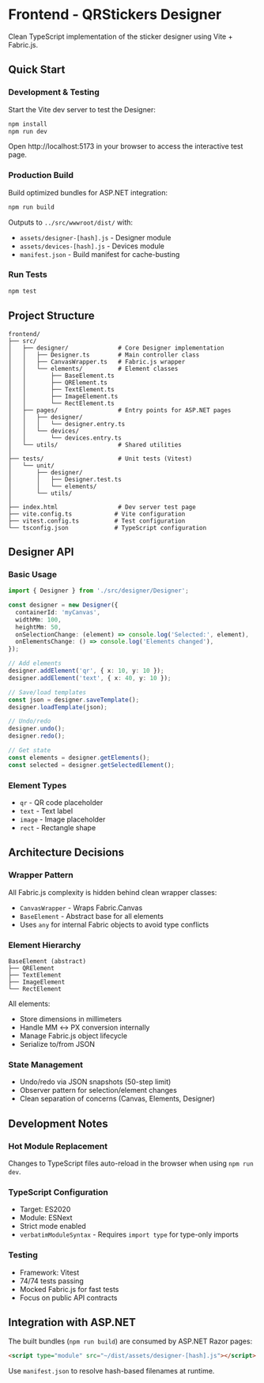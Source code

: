 # Frontend - QRStickers Designer

Clean TypeScript implementation of the sticker designer using Vite + Fabric.js.

## Quick Start

### Development & Testing

Start the Vite dev server to test the Designer:

```bash
npm install
npm run dev
```

Open http://localhost:5173 in your browser to access the interactive test page.

### Production Build

Build optimized bundles for ASP.NET integration:

```bash
npm run build
```

Outputs to `../src/wwwroot/dist/` with:
- `assets/designer-[hash].js` - Designer module
- `assets/devices-[hash].js` - Devices module
- `manifest.json` - Build manifest for cache-busting

### Run Tests

```bash
npm test
```

## Project Structure

```
frontend/
├── src/
│   ├── designer/              # Core Designer implementation
│   │   ├── Designer.ts        # Main controller class
│   │   ├── CanvasWrapper.ts   # Fabric.js wrapper
│   │   └── elements/          # Element classes
│   │       ├── BaseElement.ts
│   │       ├── QRElement.ts
│   │       ├── TextElement.ts
│   │       ├── ImageElement.ts
│   │       └── RectElement.ts
│   ├── pages/                 # Entry points for ASP.NET pages
│   │   ├── designer/
│   │   │   └── designer.entry.ts
│   │   └── devices/
│   │       └── devices.entry.ts
│   └── utils/                 # Shared utilities
│
├── tests/                     # Unit tests (Vitest)
│   └── unit/
│       ├── designer/
│       │   ├── Designer.test.ts
│       │   └── elements/
│       └── utils/
│
├── index.html                 # Dev server test page
├── vite.config.ts            # Vite configuration
├── vitest.config.ts          # Test configuration
└── tsconfig.json             # TypeScript configuration
```

## Designer API

### Basic Usage

```typescript
import { Designer } from './src/designer/Designer';

const designer = new Designer({
  containerId: 'myCanvas',
  widthMm: 100,
  heightMm: 50,
  onSelectionChange: (element) => console.log('Selected:', element),
  onElementsChange: () => console.log('Elements changed'),
});

// Add elements
designer.addElement('qr', { x: 10, y: 10 });
designer.addElement('text', { x: 40, y: 10 });

// Save/load templates
const json = designer.saveTemplate();
designer.loadTemplate(json);

// Undo/redo
designer.undo();
designer.redo();

// Get state
const elements = designer.getElements();
const selected = designer.getSelectedElement();
```

### Element Types

- `qr` - QR code placeholder
- `text` - Text label
- `image` - Image placeholder
- `rect` - Rectangle shape

## Architecture Decisions

### Wrapper Pattern
All Fabric.js complexity is hidden behind clean wrapper classes:
- `CanvasWrapper` - Wraps Fabric.Canvas
- `BaseElement` - Abstract base for all elements
- Uses `any` for internal Fabric objects to avoid type conflicts

### Element Hierarchy
```
BaseElement (abstract)
├── QRElement
├── TextElement
├── ImageElement
└── RectElement
```

All elements:
- Store dimensions in millimeters
- Handle MM ↔ PX conversion internally
- Manage Fabric.js object lifecycle
- Serialize to/from JSON

### State Management
- Undo/redo via JSON snapshots (50-step limit)
- Observer pattern for selection/element changes
- Clean separation of concerns (Canvas, Elements, Designer)

## Development Notes

### Hot Module Replacement
Changes to TypeScript files auto-reload in the browser when using `npm run dev`.

### TypeScript Configuration
- Target: ES2020
- Module: ESNext
- Strict mode enabled
- `verbatimModuleSyntax` - Requires `import type` for type-only imports

### Testing
- Framework: Vitest
- 74/74 tests passing
- Mocked Fabric.js for fast tests
- Focus on public API contracts

## Integration with ASP.NET

The built bundles (`npm run build`) are consumed by ASP.NET Razor pages:

```html
<script type="module" src="~/dist/assets/designer-[hash].js"></script>
```

Use `manifest.json` to resolve hash-based filenames at runtime.
